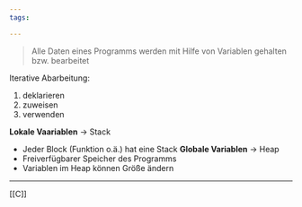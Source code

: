 ```yaml
---
tags:

---
```


>Alle Daten eines Programms werden mit Hilfe von Variablen gehalten bzw. bearbeitet

Iterative Abarbeitung:
1. deklarieren
2. zuweisen
3. verwenden

**Lokale Vaariablen**  -> Stack
- Jeder Block (Funktion o.ä.) hat eine Stack
**Globale Variablen** -> Heap
- Freiverfügbarer Speicher des Programms
- Variablen im Heap können Größe ändern

---
[[C]]